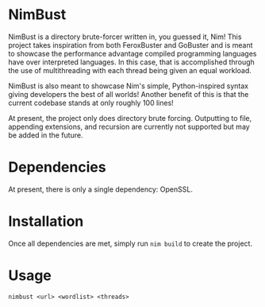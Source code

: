 # NimBust
NimBust is a directory brute-forcer written in, you guessed it, Nim! This project takes inspiration from both FeroxBuster and GoBuster and is meant to showcase the performance advantage compiled programming languages have over interpreted languages. In this case, that is accomplished through the use of multithreading with each thread being given an equal workload. 

NimBust is also meant to showcase Nim's simple, Python-inspired syntax giving developers the best of all worlds! Another benefit of this is that the current codebase stands at only roughly 100 lines!

At present, the project only does directory brute forcing. Outputting to file, appending extensions, and recursion are currently not supported but may be added in the future.

# Dependencies 
At present, there is only a single dependency: OpenSSL.

# Installation
Once all dependencies are met, simply run `nim build` to create the project. 

# Usage
`nimbust <url> <wordlist> <threads>`
